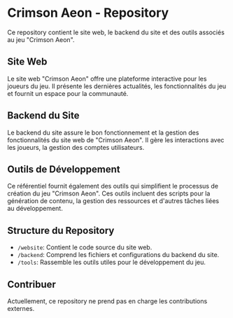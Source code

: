 # Crimson Aeon - Repository

Ce repository contient le site web, le backend du site et des outils associés au jeu "Crimson Aeon".

## Site Web

Le site web "Crimson Aeon" offre une plateforme interactive pour les joueurs du jeu. Il présente les dernières actualités, les fonctionnalités du jeu et fournit un espace pour la communauté.

## Backend du Site

Le backend du site assure le bon fonctionnement et la gestion des fonctionnalités du site web de "Crimson Aeon". Il gère les interactions avec les joueurs, la gestion des comptes utilisateurs.

## Outils de Développement

Ce référentiel fournit également des outils qui simplifient le processus de création du jeu "Crimson Aeon". Ces outils incluent des scripts pour la génération de contenu, la gestion des ressources et d'autres tâches liées au développement.

## Structure du Repository

- `/website`: Contient le code source du site web.
- `/backend`: Comprend les fichiers et configurations du backend du site.
- `/tools`: Rassemble les outils utiles pour le développement du jeu.

## Contribuer

Actuellement, ce repository ne prend pas en charge les contributions externes.

